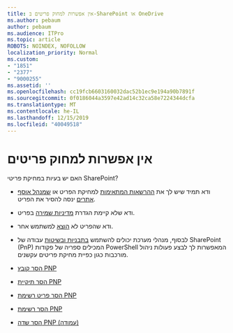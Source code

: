 ```yaml
---
title: אין אפשרות למחוק פריטים ב-SharePoint או OneDrive
ms.author: pebaum
author: pebaum
ms.audience: ITPro
ms.topic: article
ROBOTS: NOINDEX, NOFOLLOW
localization_priority: Normal
ms.custom:
- "1851"
- "2377"
- "9000255"
ms.assetid: ''
ms.openlocfilehash: cc19fcb6603160032dac52b1ec9e194a90b7891f
ms.sourcegitcommit: 0f0186044a3597e42ad14c32ca58e7224344dcfa
ms.translationtype: MT
ms.contentlocale: he-IL
ms.lasthandoff: 12/15/2019
ms.locfileid: "40049518"
---
```

# <a name="unable-to-delete-items"></a>אין אפשרות למחוק פריטים

האם יש בעיות במחיקת פריטי SharePoint?

- ודא תמיד שיש לך את [ההרשאות המתאימות](https://docs.microsoft.com/sharepoint/default-sharepoint-groups) למחיקת הפריט או [שמנהל אוסף אתרים](https://docs.microsoft.com/sharepoint/customize-sharepoint-site-permissions#add-change-or-remove-a-site-collection-administrator) ינסה להסיר את הפריט.

- ודא שלא קיימת הגדרת [מדיניות שמירה](https://docs.microsoft.com/office365/securitycompliance/retention-policies) בפריט.

- ודא שהפריט לא [הוצא](https://support.office.com/article/check-out-check-in-or-discard-changes-to-files-in-a-library-7e2c12a9-a874-4393-9511-1378a700f6de) למשתמש אחר.

- לבסוף, מנהלי מערכת יכולים להשתמש [בתבניות ובשיטות](https://docs.microsoft.com/powershell/sharepoint/sharepoint-pnp/sharepoint-pnp-cmdlets?view=sharepoint-ps#installation) עבודה של SharePoint (PnP) המכילים ספריה של פקודות PowerShell המאפשרות לך לבצע פעולות ניהול מורכבות כגון כפיית מחיקת פריטים עקשנים.
- [הסר קובץ PNP](https://docs.microsoft.com/powershell/module/sharepoint-pnp/remove-pnpfile?view=sharepoint-ps)
- [הסר תיקיית PNP](https://docs.microsoft.com/powershell/module/sharepoint-pnp/remove-pnpfolder?view=sharepoint-ps)
- [הסר פריט רשימת PNP](https://docs.microsoft.com/powershell/module/sharepoint-pnp/remove-pnplistitem?view=sharepoint-ps)
- [הסר רשימת PNP](https://docs.microsoft.com/powershell/module/sharepoint-pnp/remove-pnplist?view=sharepoint-ps)
- [הסר שדה PNP (עמודה)](https://docs.microsoft.com/powershell/module/sharepoint-pnp/remove-pnpfield?view=sharepoint-ps)